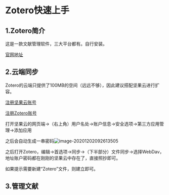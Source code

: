 # Zotero快速上手

## 1.Zotero简介

这是一款文献管理软件，三大平台都有。自行安装。

[官网地址](https://www.zotero.org/)

## 2.云端同步

Zotero的云端只提供了100MB的空间（远远不够），因此建议搭配坚果云进行扩容。

[注册坚果云账号](https://www.jianguoyun.com/)

[注册Zotero账号](https://www.zotero.org/user/register)

打开坚果云的网页端→（右上角）用户名处→账户信息→安全选项→第三方应用管理→添加应用

之后会自动生成一串密码![image-20201202092613505](C:\Users\admin\AppData\Roaming\Typora\typora-user-images\image-20201202092613505.png)

之后打开Zotero，编辑→首选项→同步→（下半部分）文件同步→选择WebDav，地址账户密码都在刚刚的坚果云中存在了，直接照抄即可。

如果提示需要新建“Zotero”文件，则建立即可。

## 3.管理文献

